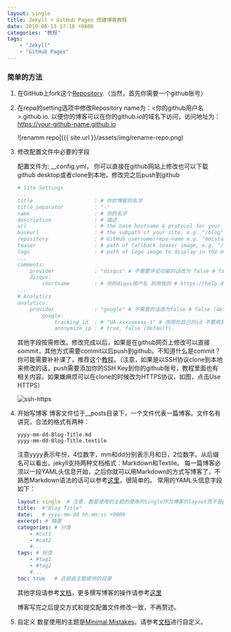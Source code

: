 ```yaml
---
layout: single
title: Jekyll + GitHub Pages 搭建博客教程
date: 2019-06-13 17:18 +0800 
categories: "教程"
tags: 
    - "Jekyll"
    - "GitHub Pages"
---
```


### 简单的方法

1. 在GitHub上fork这个[Repository][repo-link].（当然，首先你需要一个github账号）

2. 在repo的setting选项中修改Repository name为：<你的github用户名>.github.io. 以便你的博客可以在你的github.io的域名下访问，访问地址为：https://your-github-name.github.io
    
    ![renamm repo]({{ site.url }}/assets/img/rename-repo.png)

3. 修改配置文件中必要的字段
    
    配置文件为: __config.yml， 你可以直接在github网站上修改也可以下载github desktop或者clone到本地，修改完之后push到github

    ```yml
    # Site Settings
    ...
    title                    : # 你的博客的名字
    title_separator          : "-"
    name                     : # 你的名字
    description              : # 描述
    url                      : # the base hostname & protocol for your site e.g. "https://mmistakes.github.io"
    baseurl                  : # the subpath of your site, e.g. "/blog"
    repository               : # GitHub username/repo-name e.g. "mmistakes/minimal-mistakes"
    teaser                   : # path of fallback teaser image, e.g. "/assets/images/500x300.png"
    logo                     : # path of logo image to display in the masthead, e.g. "/assets/images/88x88.png"
    ...
    comments:
        provider             : "disqus" # 不需要评论功能的话改为 false # false (default), , "discourse", "facebook", "staticman", "staticman_v2", "utterances", "custom"
        disqus:
            shortname        : # 你的diqus用户名 别用我的 # https://help.disqus.com/customer/portal/articles/466208-what-s-a-shortname-
    ...
    # Analytics
    analytics:
        provider             : "google" # 不需要的话改为false # false (default), "google", "google-universal", "custom"
            google:
                tracking_id  : # "UA-xxxxxxxxx-1" # 改用你自己的id 不要用我的
                anonymize_ip : # true, false (default)
    ```

    其他字段按需修改。修改完成以后，如果是在github网页上修改可以直接commit，其他方式需要commit以后push到github。不知道什么是commit？你可能需要补补课了，推荐这个[教程](https://www.liaoxuefeng.com/wiki/896043488029600)。（注意，如果是以SSH协议clone到本地来修改的话，push需要添加你的SSH Key到你的github账号，教程里面也有相关内容。如果嫌麻烦可以在clone的时候改为HTTPS协议，如图，点击Use HTTPS）

    ![ssh-https]({{site.url}}/assets/img/ssh-https.png)

3. 开始写博客
    博客文件位于__posts目录下，一个文件代表一篇博客。文件名有讲究，合法的格式有两种：
    ```
    yyyy-mm-dd-Blog-Title.md
    yyyy-mm-dd-Blog-Title.textile
    ```
    注意yyyy表示年份，4位数字，mm和dd分别表示月和日，2位数字。从后缀名可以看出，jekyll支持两种文档格式：Markdown和Textile。
    每一篇博客必须以一段YAML头信息开始，之后你就可以用Markdown的方式写博客了，不熟悉Markdown语法的话可以参考[这里](https://markdown.tw)，很简单的。
    常用的YAML头信息字段如下：
    ```yml
    layout: single  # 注意，数星使用的主题的使用的single作为博客的layout而不是post
    title:  #"Blog Title"
    date:   # yyyy-mm-dd hh:mm:ss +0800
    excerpt: # 摘要
    categories: # 分类
        - #cat1
        - #cat2
        #...
    tags: # 标签
        - #tag1
        - #tag2
        #...
    toc: true   # 这是由主题提供的目录
    ```
    其他字段请参考[文档](http://jekyllcn.com/docs/frontmatter/)，更多撰写博客的操作请参考[这里](http://jekyllcn.com/docs/posts/)

    博客写完之后提交方式和提交配置文件修改一致，不再赘述。

4. 自定义
    数星使用的主题是[Minimal Mistakes](https://mademistakes.com/work/minimal-mistakes-jekyll-theme/)。请参考[文档](https://mmistakes.github.io/minimal-mistakes/docs/configuration/)进行自定义。


[repo-link]: https://github.com/kuangyl0212/kuangyl0212.github.io/fork